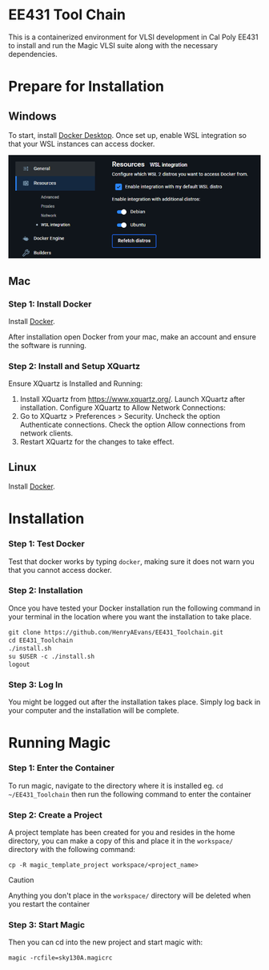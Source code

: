 # EE431 Tool Chain
This is a containerized environment for VLSI development in Cal Poly EE431 to install and run the Magic VLSI suite along with the necessary dependencies. 

# Prepare for Installation
## Windows
To start, install [Docker Desktop](https://www.docker.com/products/docker-desktop/). Once set up, enable WSL integration so that your WSL instances can access docker.

![alt text](docs/docker.png)

## Mac

### Step 1: Install Docker
Install [Docker](https://www.docker.com/products/docker-desktop/). 

After installation open Docker from your mac, make an account and ensure the software is running.

### Step 2: Install and Setup XQuartz
Ensure XQuartz is Installed and Running:

1. Install XQuartz from https://www.xquartz.org/. Launch XQuartz after installation. Configure XQuartz to Allow Network Connections:
2. Go to XQuartz > Preferences > Security. Uncheck the option Authenticate connections. Check the option Allow connections from network clients.
3. Restart XQuartz for the changes to take effect.

## Linux

Install [Docker](https://www.docker.com/products/docker-desktop/). 

# Installation

### Step 1: Test Docker

Test that docker works by typing `docker`, making sure it does not warn you that you cannot access docker.

### Step 2: Installation

Once you have tested your Docker installation run the following command in your terminal in the location where you want the installation to take place.

```
git clone https://github.com/HenryAEvans/EE431_Toolchain.git
cd EE431_Toolchain
./install.sh
su $USER -c ./install.sh
logout
```

### Step 3: Log In
You might be logged out after the installation takes place. Simply log back in your computer and the installation will be complete. 

# Running Magic

### Step 1: Enter the Container
To run magic, navigate to the directory where it is installed eg. `cd ~/EE431_Toolchain` then run the following command to enter the container


### Step 2: Create a Project
A project template has been created for you and resides in the home directory, you can make a copy of this and place it in the `workspace/` directory with the following command:

``` shell
cp -R magic_template_project workspace/<project_name>
```
> [!CAUTION]
> Anything you don't place in the `workspace/` directory will be deleted when you restart the container

### Step 3: Start Magic
Then you can cd into the new project and start magic with:

``` shell
magic -rcfile=sky130A.magicrc
```

